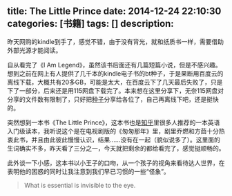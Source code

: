 title: The Little Prince
date: 2014-12-24 22:10:30
categories: [书籍]
tags: []
description: 
---
昨天网购的kindle到手了，感觉不错，由于没有背光，就和纸质书一样，需要借助外部光源才能阅读。

自从看完了《I Am Legend》，虽然该书后面还有几篇短篇小说，但是不感兴趣。想到之前在网上有人提供了几千本的kindle电子书的bt种子，于是果断用百度云的离线下载，大概共有20多GB，可能是太大，在百度云下了几天最后失败了，只是下了一部分，后来还是用115网盘下载完了。本来想在这里分享下，无奈115网盘对分享的文件数有限制了，只好把[种子]( http://115.com/lb/5lbbwbhvryeh)分享给各位了，自己再离线下吧，还是挺快的。<!--more-->

突然想到一本书《The Little Prince》，这本书也是[知乎](http://www.zhihu.com/question/19929256)里很多人推荐的一本英语入门级读本，我听说这个是在电视剧版的《匆匆那年》里，剧里乔燃和方茴十分热衷此书，并且由此彼此慢慢认识，结果……没有在一起（貌似说多了）。这里面的生词确实不多，昨天看了三分之一，今天就把剩余的都给看完了，感觉挺顺畅的。

此外谈一下小感，这本书以小王子的口吻，从一个孩子的视角来看待达人世界，在表明他的困惑的同时让我注意到我们早已习惯的一些“怪象”。

> What is essential is invisible to the eye.